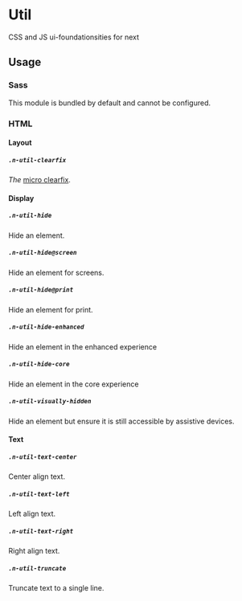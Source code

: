 # Util

CSS and JS ui-foundationsities for next

## Usage

### Sass

This module is bundled by default and cannot be configured.

### HTML

#### Layout

##### `.n-util-clearfix`
_The_ [micro clearfix](http://nicolasgallagher.com/micro-clearfix-hack/).

#### Display

##### `.n-util-hide`
Hide an element.

##### `.n-util-hide@screen`
Hide an element for screens.

##### `.n-util-hide@print`
Hide an element for print.

##### `.n-util-hide-enhanced`
Hide an element in the enhanced experience

##### `.n-util-hide-core`
Hide an element in the core experience

##### `.n-util-visually-hidden`
Hide an element but ensure it is still accessible by assistive devices.

#### Text

##### `.n-util-text-center`
Center align text.

##### `.n-util-text-left`
Left align text.

##### `.n-util-text-right`
Right align text.

##### `.n-util-truncate`
Truncate text to a single line.
